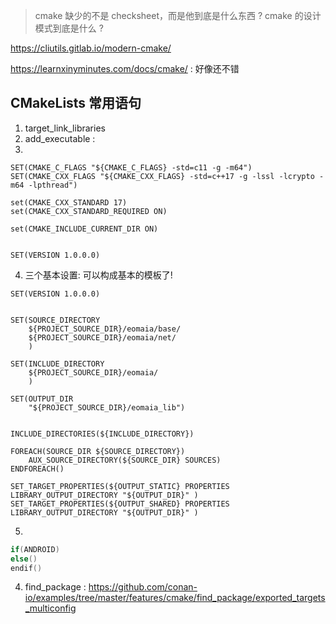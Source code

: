 > cmake 缺少的不是 checksheet，而是他到底是什么东西 ? cmake 的设计模式到底是什么 ?

https://cliutils.gitlab.io/modern-cmake/

https://learnxinyminutes.com/docs/cmake/ : 好像还不错

## CMakeLists 常用语句
1. target_link_libraries
2. add_executable : 
3. 
```
SET(CMAKE_C_FLAGS "${CMAKE_C_FLAGS} -std=c11 -g -m64")
SET(CMAKE_CXX_FLAGS "${CMAKE_CXX_FLAGS} -std=c++17 -g -lssl -lcrypto -m64 -lpthread")

set(CMAKE_CXX_STANDARD 17)
set(CMAKE_CXX_STANDARD_REQUIRED ON)

set(CMAKE_INCLUDE_CURRENT_DIR ON)


SET(VERSION 1.0.0.0)

```

4. 三个基本设置: 可以构成基本的模板了!

```
SET(VERSION 1.0.0.0)


SET(SOURCE_DIRECTORY
    ${PROJECT_SOURCE_DIR}/eomaia/base/
    ${PROJECT_SOURCE_DIR}/eomaia/net/
    )
    
SET(INCLUDE_DIRECTORY
    ${PROJECT_SOURCE_DIR}/eomaia/
    )
    
SET(OUTPUT_DIR 
    "${PROJECT_SOURCE_DIR}/eomaia_lib")


INCLUDE_DIRECTORIES(${INCLUDE_DIRECTORY})

FOREACH(SOURCE_DIR ${SOURCE_DIRECTORY})
    AUX_SOURCE_DIRECTORY(${SOURCE_DIR} SOURCES)
ENDFOREACH()

SET_TARGET_PROPERTIES(${OUTPUT_STATIC} PROPERTIES  LIBRARY_OUTPUT_DIRECTORY "${OUTPUT_DIR}" )
SET_TARGET_PROPERTIES(${OUTPUT_SHARED} PROPERTIES  LIBRARY_OUTPUT_DIRECTORY "${OUTPUT_DIR}" )
```

5. 
```c
if(ANDROID)
else()
endif()
```

4. find_package : https://github.com/conan-io/examples/tree/master/features/cmake/find_package/exported_targets_multiconfig
